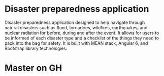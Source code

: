 # Disaster preparedness application

Disaster preparedness application designed to help navigate through natural disasters such as flood, tornadoes, wildfires, earthquakes, and nuclear radiation for before, during and after the event. It allows for users to be informed of each disaster type and a checklist of the things they need to pack into the bag for safety. It is built with MEAN stack, Angular 6, and Bootstrap library technologies.

# Master on GH
